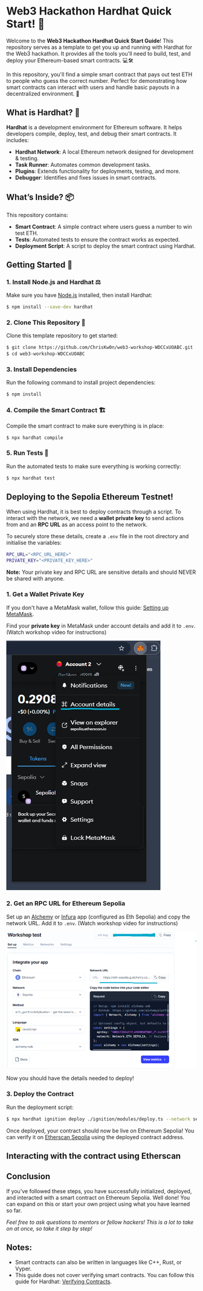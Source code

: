 # Web3 Hackathon Hardhat Quick Start! 🚀

Welcome to the **Web3 Hackathon Hardhat Quick Start Guide**! This repository serves as a template to get you up and running with Hardhat for the Web3 hackathon. It provides all the tools you'll need to build, test, and deploy your Ethereum-based smart contracts. 💻🛠️

In this repository, you'll find a simple smart contract that pays out test ETH to people who guess the correct number. Perfect for demonstrating how smart contracts can interact with users and handle basic payouts in a decentralized environment. 💸

## What is Hardhat? 🧐

**Hardhat** is a development environment for Ethereum software. It helps developers compile, deploy, test, and debug their smart contracts. It includes:

- **Hardhat Network**: A local Ethereum network designed for development & testing.
- **Task Runner**: Automates common development tasks.
- **Plugins**: Extends functionality for deployments, testing, and more.
- **Debugger**: Identifies and fixes issues in smart contracts.

## What’s Inside? 📦

This repository contains:

- **Smart Contract**: A simple contract where users guess a number to win test ETH.
- **Tests**: Automated tests to ensure the contract works as expected.
- **Deployment Script**: A script to deploy the smart contract using Hardhat.

## Getting Started 🏁

### 1. Install Node.js and Hardhat ⚖️

Make sure you have [Node.js](https://nodejs.org/) installed, then install Hardhat:

```bash
$ npm install --save-dev hardhat
```

### 2. Clone This Repository 💽

Clone this template repository to get started:

```bash
$ git clone https://github.com/ChrisKw0n/web3-workshop-WDCCxUOABC.git
$ cd web3-workshop-WDCCxUOABC
```

### 3. Install Dependencies

Run the following command to install project dependencies:

```bash
$ npm install
```

### 4. Compile the Smart Contract 🏗️

Compile the smart contract to make sure everything is in place:

```bash
$ npx hardhat compile
```

### 5. Run Tests 🧪

Run the automated tests to make sure everything is working correctly:

```bash
$ npx hardhat test
```

## Deploying to the Sepolia Ethereum Testnet!

When using Hardhat, it is best to deploy contracts through a script. To interact with the network, we need a **wallet private key** to send actions from and an **RPC URL** as an access point to the network.

To securely store these details, create a `.env` file in the root directory and initialise the variables:

```bash
RPC_URL="<RPC_URL_HERE>"
PRIVATE_KEY="<PRIVATE_KEY_HERE>"
```

**Note:** Your private key and RPC URL are sensitive details and should NEVER be shared with anyone.

### 1. Get a Wallet Private Key

If you don't have a MetaMask wallet, follow this guide: [Setting up MetaMask](https://support.metamask.io/start/getting-started-with-metamask/).

Find your **private key** in MetaMask under account details and add it to `.env`. (Watch workshop video for instructions)

![alt text](images/image-2.png)

### 2. Get an RPC URL for Ethereum Sepolia

Set up an [Alchemy](https://dashboard.alchemy.com/) or [Infura](https://www.infura.io/) app (configured as Eth Sepolia) and copy the network URL. Add it to `.env`. (Watch workshop video for instructions)

![alt text](images/image-4.png)

Now you should have the details needed to deploy!

### 3. Deploy the Contract

Run the deployment script:

```bash
$ npx hardhat ignition deploy ./ignition/modules/deploy.ts --network sepolia
```

Once deployed, your contract should now be live on Ethereum Sepolia! You can verify it on [Etherscan Sepolia](https://sepolia.etherscan.io/) using the deployed contract address.

## Interacting with the contract using Etherscan


## Conclusion

If you’ve followed these steps, you have successfully initialized, deployed, and interacted with a smart contract on Ethereum Sepolia. Well done! You can expand on this or start your own project using what you have learned so far.

*Feel free to ask questions to mentors or fellow hackers! This is a lot to take on at once, so take it step by step!*

## Notes:
- Smart contracts can also be written in languages like C++, Rust, or Vyper.
- This guide does not cover verifying smart contracts. You can follow this guide for Hardhat: [Verifying Contracts](https://hardhat.org/hardhat-runner/docs/guides/verifying).

